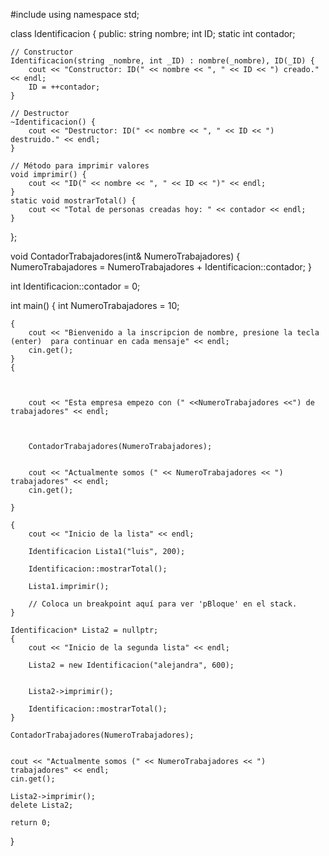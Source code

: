 #include <iostream>
using namespace std;

class Identificacion {
public:
    string nombre;
    int ID;
    static int contador;
    
    // Constructor
    Identificacion(string _nombre, int _ID) : nombre(_nombre), ID(_ID) {
        cout << "Constructor: ID(" << nombre << ", " << ID << ") creado." << endl;
        ID = ++contador;
    }

    // Destructor
    ~Identificacion() {
        cout << "Destructor: ID(" << nombre << ", " << ID << ") destruido." << endl;
    }

    // Método para imprimir valores
    void imprimir() {
        cout << "ID(" << nombre << ", " << ID << ")" << endl;
    }
    static void mostrarTotal() {
        cout << "Total de personas creadas hoy: " << contador << endl;
    }
    

};

void ContadorTrabajadores(int& NumeroTrabajadores)
{
    NumeroTrabajadores = NumeroTrabajadores + Identificacion::contador;
}

int Identificacion::contador = 0;

int main() {
    int NumeroTrabajadores = 10;

    {
        cout << "Bienvenido a la inscripcion de nombre, presione la tecla (enter)  para continuar en cada mensaje" << endl;
        cin.get();
    }
    {

        

        cout << "Esta empresa empezo con (" <<NumeroTrabajadores <<") de trabajadores" << endl;


      
        ContadorTrabajadores(NumeroTrabajadores);


        cout << "Actualmente somos (" << NumeroTrabajadores << ") trabajadores" << endl;
        cin.get();

    }

    {
        cout << "Inicio de la lista" << endl;

        Identificacion Lista1("luis", 200);

        Identificacion::mostrarTotal();

        Lista1.imprimir();
        
        // Coloca un breakpoint aquí para ver 'pBloque' en el stack.
    }

    Identificacion* Lista2 = nullptr;
    {
        cout << "Inicio de la segunda lista" << endl;

        Lista2 = new Identificacion("alejandra", 600);


        Lista2->imprimir(); 

        Identificacion::mostrarTotal();
    }

    ContadorTrabajadores(NumeroTrabajadores);


    cout << "Actualmente somos (" << NumeroTrabajadores << ") trabajadores" << endl;
    cin.get();

    Lista2->imprimir();
    delete Lista2;

    return 0;
}
